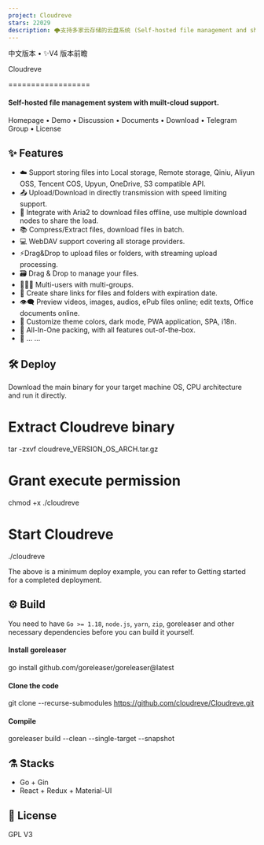 ```yaml
---
project: Cloudreve
stars: 22029
description: 🌩支持多家云存储的云盘系统 (Self-hosted file management and sharing system, supports multiple storage providers)
---
```


中文版本 • ✨V4 版本前瞻

  
  
Cloudreve  

==================

#### Self-hosted file management system with muilt-cloud support.

Homepage • Demo • Discussion • Documents • Download • Telegram Group • License

✨ Features
----------

-   ☁️ Support storing files into Local storage, Remote storage, Qiniu, Aliyun OSS, Tencent COS, Upyun, OneDrive, S3 compatible API.
-   📤 Upload/Download in directly transmission with speed limiting support.
-   💾 Integrate with Aria2 to download files offline, use multiple download nodes to share the load.
-   📚 Compress/Extract files, download files in batch.
-   💻 WebDAV support covering all storage providers.
-   ⚡Drag&Drop to upload files or folders, with streaming upload processing.
-   🗃️ Drag & Drop to manage your files.
-   👩‍👧‍👦 Multi-users with multi-groups.
-   🔗 Create share links for files and folders with expiration date.
-   👁️‍🗨️ Preview videos, images, audios, ePub files online; edit texts, Office documents online.
-   🎨 Customize theme colors, dark mode, PWA application, SPA, i18n.
-   🚀 All-In-One packing, with all features out-of-the-box.
-   🌈 ... ...

🛠️ Deploy
----------

Download the main binary for your target machine OS, CPU architecture and run it directly.

# Extract Cloudreve binary
tar -zxvf cloudreve\_VERSION\_OS\_ARCH.tar.gz

# Grant execute permission
chmod +x ./cloudreve

# Start Cloudreve
./cloudreve

The above is a minimum deploy example, you can refer to Getting started for a completed deployment.

⚙️ Build
--------

You need to have `Go >= 1.18`, `node.js`, `yarn`, `zip`, goreleaser and other necessary dependencies before you can build it yourself.

#### Install goreleaser

go install github.com/goreleaser/goreleaser@latest

#### Clone the code

git clone --recurse-submodules https://github.com/cloudreve/Cloudreve.git

#### Compile

goreleaser build --clean --single-target --snapshot

⚗️ Stacks
---------

-   Go + Gin
-   React + Redux + Material-UI

📜 License
----------

GPL V3
